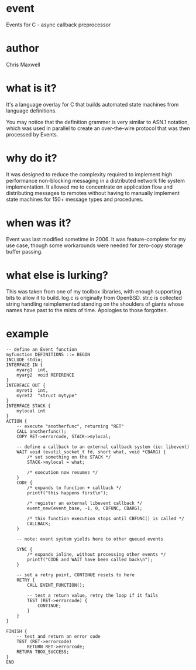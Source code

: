 event
=====

Events for C - async callback preprocessor

author
======

Chris Maxwell

what is it?
===========

It's a language overlay for C that builds automated state machines from
language definitions.

You may notice that the definition grammer is very similar to ASN.1 notation,
which was used in parallel to create an over-the-wire protocol that was then
processed by Events.

why do it?
==========

It was designed to reduce the complexity required to implement high performance
non-blocking messaging in a distributed network file system implementation.  It
allowed me to concentrate on application flow and distributing messages to
remotes without having to manually implement state machines for 150+ message
types and procedures.

when was it?
============

Event was last modified sometime in 2006.  It was feature-complete for my use
case, though some workarounds were needed for zero-copy storage buffer passing.

what else is lurking?
=====================

This was taken from one of my toolbox libraries, with enough supporting bits to
allow it to build.  log.c is originally from OpenBSD.  str.c is collected
string handling reimplemented standing on the shoulders of giants whose names
have past to the mists of time.  Apologies to those forgotten.

example
=======

	-- define an Event function
	myfunction DEFINITIONS ::= BEGIN
	INCLUDE stdio;
	INTERFACE IN {
		myarg1	int,
		myarg2	void REFERENCE
	}
	INTERFACE OUT {
		myret1	int,
		myret2	"struct mytype"
	}
	INTERFACE STACK {
		mylocal	int
	}
	ACTION {
		-- execute "anotherfunc", returning "RET"
		CALL anotherfunc();
		COPY RET->errorcode, STACK->mylocal;
		
		-- define a callback to an external callback system (ie: libevent)
		WAIT void (evutil_socket_t fd, short what, void *CBARG) {
			/* set something on the STACK */
			STACK->mylocal = what;

			/* execution now resumes */
		}
		CODE {
			/* expands to function + callback */
			printf("this happens first\n");

			/* register an external libevent callback */
			event_new(event_base, -1, 0, CBFUNC, CBARG);
			
			/* this function execution stops until CBFUNC() is called */
			CALLBACK;
		}

		-- note: event system yields here to other queued events

		SYNC {
			/* expands inline, without processing other events */
			printf("CODE and WAIT have been called back\n");
		}

		-- set a retry point, CONTINUE resets to here
		RETRY {
			CALL EVENT_FUNCTION();

			-- test a return value, retry the loop if it fails
			TEST (RET->errorcode) {
				CONTINUE;
			}
		}
	}

	FINISH {
		-- test and return an error code
		TEST (RET->errorcode)
			RETURN RET->errorcode;
		RETURN TBOX_SUCCESS;
	}
	END

